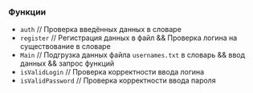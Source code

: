 ### Функции
- `auth` // Проверка введённых данных в словаре
- `register` // Регистрация данных в файл && Проверка логина на существование в словаре
- `Main` // Подгрузка данных файла `usernames.txt` в словарь && ввод данных && запрос функций
- `isValidLogin` // Проверка корректности ввода логина
- `isValidPassword` // Проверка корректности ввода пароля
